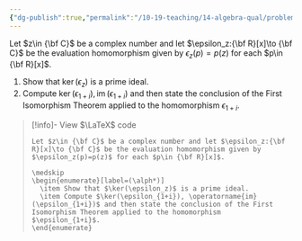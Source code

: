 ```yaml
---
{"dg-publish":true,"permalink":"/10-19-teaching/14-algebra-qual/problem-bank/ring-theory/an-evaluation-morphism/","tags":["ring_theory"],"updated":"2025-03-20T09:03:32-07:00"}
---
```


Let $z\in {\bf C}$ be a complex number and let $\epsilon_z:{\bf R}[x]\to {\bf C}$ be the evaluation homomorphism given by $\epsilon_z(p)=p(z)$ for each $p\in {\bf R}[x]$.

1. Show that $\ker(\epsilon_z)$ is a prime ideal.
2. Compute $\ker(\epsilon_{1+i}), \operatorname{im}(\epsilon_{1+i})$ and then state the conclusion of the First Isomorphism Theorem applied to the homomorphism $\epsilon_{1+i}$.

> [!info]- View $\LaTeX$ code
> ```
> Let $z\in {\bf C}$ be a complex number and let $\epsilon_z:{\bf R}[x]\to {\bf C}$ be the evaluation homomorphism given by $\epsilon_z(p)=p(z)$ for each $p\in {\bf R}[x]$.
> 
> \medskip
> \begin{enumerate}[label=(\alph*)]
> 	\item Show that $\ker(\epsilon_z)$ is a prime ideal.
> 	\item Compute $\ker(\epsilon_{1+i}), \operatorname{im}(\epsilon_{1+i})$ and then state the conclusion of the First Isomorphism Theorem applied to the homomorphism $\epsilon_{1+i}$.
> \end{enumerate}
> ```